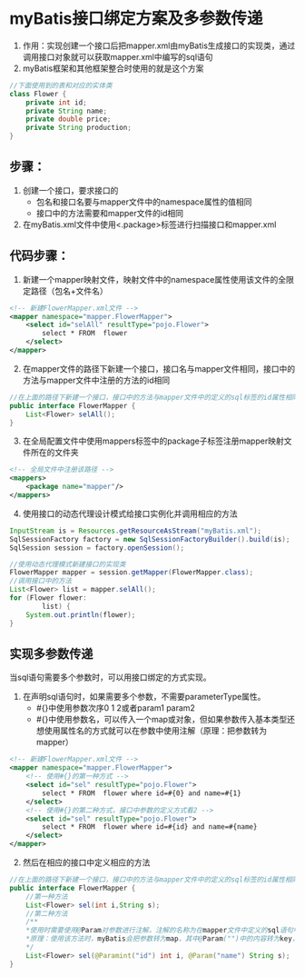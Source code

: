 # myBatis接口绑定方案及多参数传递
1. 作用：实现创建一个接口后把mapper.xml由myBatis生成接口的实现类，通过调用接口对象就可以获取mapper.xml中编写的sql语句
2. myBatis框架和其他框架整合时使用的就是这个方案
```java
//下面使用到的表和对应的实体类
class Flower {
    private int id;
    private String name;
    private double price;
    private String production;
}
```

## 步骤：
1. 创建一个接口，要求接口的
    * 包名和接口名要与mapper文件中的namespace属性的值相同
    * 接口中的方法需要和mapper文件的id相同
2. 在myBatis.xml文件中使用<.package>标签进行扫描接口和mapper.xml

## 代码步骤：
1. 新建一个mapper映射文件，映射文件中的namespace属性使用该文件的全限定路径（包名+文件名）
```xml
<!-- 新建FlowerMapper.xml文件 -->
<mapper namespace="mapper.FlowerMapper">
    <select id="selAll" resultType="pojo.Flower">
        select * FROM  flower
    </select>
</mapper>
```
2. 在mapper文件的路径下新建一个接口，接口名与mapper文件相同，接口中的方法与mapper文件中注册的方法的id相同
```java
//在上面的路径下新建一个接口，接口中的方法与mapper文件中的定义的sql标签的id属性相同
public interface FlowerMapper {
    List<Flower> selAll();
}
```
3. 在全局配置文件中使用mappers标签中的package子标签注册mapper映射文件所在的文件夹
```xml
<!-- 全局文件中注册该路径 -->
<mappers>
    <package name="mapper"/>
</mappers>
```
4. 使用接口的动态代理设计模式给接口实例化并调用相应的方法
```java
InputStream is = Resources.getResourceAsStream("myBatis.xml");
SqlSessionFactory factory = new SqlSessionFactoryBuilder().build(is);
SqlSession session = factory.openSession();

//使用动态代理模式新建接口的实现类
FlowerMapper mapper = session.getMapper(FlowerMapper.class);
//调用接口中的方法
List<Flower> list = mapper.selAll();
for (Flower flower:
        list) {
    System.out.println(flower);
}
```

## 实现多参数传递
当sql语句需要多个参数时，可以用接口绑定的方式实现。
1. 在声明sql语句时，如果需要多个参数，不需要parameterType属性。
    * #{}中使用参数次序0 1 2或者param1 param2
    * #{}中使用参数名，可以传入一个map或对象，但如果参数传入基本类型还想使用属性名的方式就可以在参数中使用注解（原理：把参数转为mapper）
```xml
<!-- 新建FlowerMapper.xml文件 -->
<mapper namespace="mapper.FlowerMapper">
    <!-- 使用#{}的第一种方式 -->
    <select id="sel" resultType="pojo.Flower">
        select * FROM  flower where id=#{0} and name=#{1}
    </select>
    <!-- 使用#{}的第二种方式，接口中参数的定义方式看2 -->
    <select id="sel" resultType="pojo.Flower">
        select * FROM  flower where id=#{id} and name=#{name}
    </select>
</mapper>
```
2. 然后在相应的接口中定义相应的方法
```java
//在上面的路径下新建一个接口，接口中的方法与mapper文件中的定义的sql标签的id属性相同
public interface FlowerMapper {
    //第一种方法
    List<Flower> sel(int i,String s);
    //第二种方法
    /**
    *使用时需要使用@Param对参数进行注解，注解的名称为在mapper文件中定义的sql语句中传入参数的名称
    *原理：使用该方法时，myBatis会把参数转为map，其中@Param("")中的内容转为key，参数内容就是map的value
    */
    List<Flower> sel(@Paramint("id") int i, @Param("name") String s);
}
```